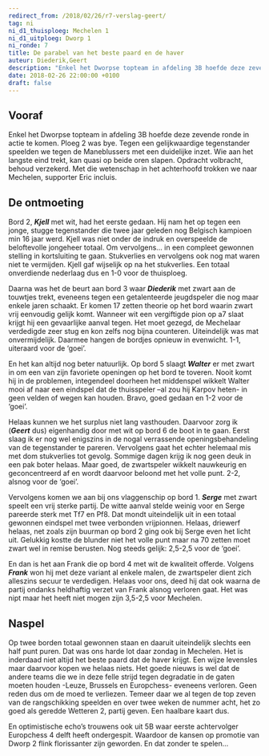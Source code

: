 ```yaml
---
redirect_from: /2018/02/26/r7-verslag-geert/
tag: ni
ni_d1_thuisploeg: Mechelen 1
ni_d1_uitploeg: Dworp 1
ni_ronde: 7
title: De parabel van het beste paard en de haver
auteur: Diederik,Geert
description: "Enkel het Dworpse topteam in afdeling 3B hoefde deze zevende ronde in actie te komen. Ploeg 2 was bye. Tegen een gelijkwaardige tegenstander speelden we tegen de Maneblussers met een duidelijke inzet."
date: 2018-02-26 22:00:00 +0100
draft: false
---
```

## Vooraf

Enkel het Dworpse topteam in afdeling 3B hoefde deze zevende ronde in actie te komen. Ploeg 2 was bye. Tegen een gelijkwaardige tegenstander speelden we tegen de Maneblussers met een duidelijke inzet. Wie aan het langste eind trekt, kan quasi op beide oren slapen. Opdracht volbracht, behoud verzekerd. Met die wetenschap in het achterhoofd trokken we naar Mechelen, supporter Eric incluis.<!--more-->

## De ontmoeting

Bord 2, **_Kjell_** met wit, had het eerste gedaan. Hij nam het op tegen een jonge, stugge tegenstander die twee jaar geleden nog Belgisch kampioen min 16 jaar werd. Kjell was niet onder de indruk en overspeelde de beloftevolle jongeheer totaal. Om vervolgens… in een compleet gewonnen stelling in kortsluiting te gaan. Stukverlies en vervolgens ook nog mat waren niet te vermijden. Kjell gaf wijselijk op na het stukverlies. Een totaal onverdiende nederlaag dus en 1-0 voor de thuisploeg.

Daarna was het de beurt aan bord 3 waar **_Diederik_** met zwart aan de touwtjes trekt, eveneens tegen een getalenteerde jeugdspeler die nog maar enkele jaren schaakt. Er komen 17 zetten theorie op het bord waarin zwart vrij eenvoudig gelijk komt. Wanneer wit een vergiftigde pion op a7 slaat krijgt hij een gevaarlijke aanval tegen. Het moet gezegd, de Mechelaar verdedigde zeer stug en kon zelfs nog bijna counteren. Uiteindelijk was mat onvermijdelijk. Daarmee hangen de bordjes opnieuw in evenwicht. 1-1, uiteraard voor de ‘goei’.

En het kan altijd nog beter natuurlijk. Op bord 5 slaagt **_Walter_** er met zwart in om een van zijn favoriete openingen op het bord te toveren. Nooit komt hij in de problemen, integendeel doorheen het middenspel wikkelt Walter mooi af naar een eindspel dat de thuisspeler –al zou hij Karpov heten- in geen velden of wegen kan houden. Bravo, goed gedaan en 1-2 voor de ‘goei’.

Helaas kunnen we het surplus niet lang vasthouden. Daarvoor zorg ik (**_Geert_** dus) eigenhandig door met wit op bord 6 de boot in te gaan. Eerst slaag ik er nog wel enigszins in de nogal verrassende openingsbehandeling van de tegenstander te pareren. Vervolgens gaat het echter helemaal mis met dom stukverlies tot gevolg. Sommige dagen krijg ik nog geen deuk in een pak boter helaas. Maar goed, de zwartspeler wikkelt nauwkeurig en geconcentreerd af en wordt daarvoor beloond met het volle punt. 2-2, alsnog voor de ‘goei’.

Vervolgens komen we aan bij ons vlaggenschip op bord 1. **_Serge_** met zwart speelt een vrij sterke partij. De witte aanval stelde weinig voor en Serge pareerde sterk met Tf7 en Pf8. Dat mondt uiteindelijk uit in een totaal gewonnen eindspel met twee verbonden vrijpionnen. Helaas, driewerf helaas, net zoals zijn buurman op bord 2 ging ook bij Serge even het licht uit. Gelukkig kostte de blunder niet het volle punt maar na 70 zetten moet zwart wel in remise berusten. Nog steeds gelijk: 2,5-2,5 voor de ‘goei’.

En dan is het aan Frank die op bord 4 met wit de kwaliteit offerde. Volgens **_Frank_** won hij met deze variant al enkele malen, de zwartspeler dient zich alleszins secuur te verdedigen. Helaas voor ons, deed hij dat ook waarna de partij ondanks heldhaftig verzet van Frank alsnog verloren gaat. Het was nipt maar het heeft niet mogen zijn 3,5-2,5 voor Mechelen.

## Naspel

Op twee borden totaal gewonnen staan en daaruit uiteindelijk slechts een half punt puren. Dat was ons harde lot daar zondag in Mechelen. Het is inderdaad niet altijd het beste paard dat de haver krijgt. Een wijze levensles maar daarvoor kopen we helaas niets. Het goede nieuws is wel dat de andere teams die we in deze felle strijd tegen degradatie in de gaten moeten houden -Leuze, Brussels en Europchess- eveneens verloren. Geen reden dus om de moed te verliezen. Temeer daar we al tegen de top zeven van de rangschikking speelden en over twee weken de nummer acht, het zo goed als geredde Wetteren 2, partij geven. Een haalbare kaart dus.

En optimistische echo’s trouwens ook uit 5B waar eerste achtervolger Europchess 4 delft heeft ondergespit. Waardoor de kansen op promotie van Dworp 2 flink florissanter zijn geworden. En dat zonder te spelen...
